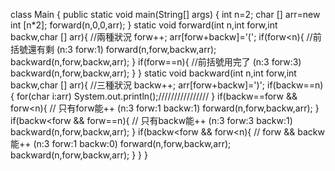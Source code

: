 class Main {
  public static void main(String[] args) {
    int n=2;
    char [] arr=new int [n*2]; 
    forward(n,0,0,arr);
  }
  static void forward(int n,int forw,int backw,char [] arr){ //兩種狀況
    forw++;
    arr[forw+backw]='(';
    if(forw<n){ //前括號還有剩  (n:3 forw:1)
      forward(n,forw,backw,arr);
      backward(n,forw,backw,arr);
    }
    if(forw==n){ //前括號用完了 (n:3 forw:3)
      backward(n,forw,backw,arr);
    }
  }
  static void backward(int n,int forw,int backw,char [] arr){ //三種狀況
    backw++;
    arr[forw+backw]=')';
    if(backw==n){
      for(char i:arr)
      System.out.println();////////////////
    }
    if(backw==forw && forw<n){ // 只有forw能++ (n:3 forw:1 backw:1)
      forward(n,forw,backw,arr);
    }
    if(backw<forw && forw==n){ // 只有backw能++ (n:3 forw:3 backw:1)
      backward(n,forw,backw,arr);
    }
    if(backw<forw && forw<n){ // forw && backw能++ (n:3 forw:1 backw:0)
      forward(n,forw,backw,arr);
      backward(n,forw,backw,arr);
    }
  }
}
